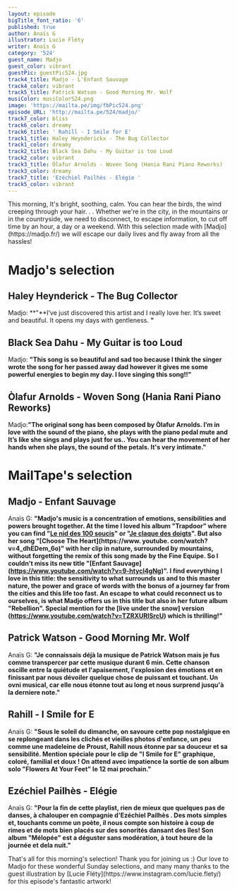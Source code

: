 ```yaml
---
layout: episode
bigTitle_font_ratio: '6'
published: true
author: Anaïs G
illustrator: Lucie Fléty
writer: Anaïs G
category: '524'
guest_name: Madjo
guest_color: vibrant
guestPic: guestPic524.jpg
track4_title: Madjo - L'Enfant Sauvage
track4_color: vibrant
track5_title: Patrick Watson - Good Morning Mr. Wolf
musiColor: musiColor524.png
image: 'https://mailta.pe/img/fbPic524.png'
episode_URL: 'http://mailta.pe/524/madjo/'
track7_color: bliss
track6_color: dreamy
track6_title: ' Rahill - I Smile for E'
track1_title: Haley Heynderickx - The Bug Collector
track1_color: dreamy
track2_title: Black Sea Dahu - My Guitar is too Loud
track2_color: vibrant
track3_title: Òlafur Arnolds - Woven Song (Hania Rani Piano Reworks)
track3_color: dreamy
track7_title: 'Ezéchiel Pailhès - Elégie '
track5_color: vibrant
---
```

<p id="introduction"> This morning, It's bright, soothing, calm. You can hear the birds, the wind creeping through your hair. . . Whether we're in the city, in the mountains or in the countryside, we need to disconnect, to escape information, to cut off time by an hour, a day or a weekend. With this selection made with [Madjo] (https://madjo.fr/) we will escape our daily lives and fly away from all the hassles!
</p>

# Madjo's selection

##  Haley Heynderick - The Bug Collector 
Madjo: **"**I’ve just discovered this artist and I really love her. It’s sweet and beautiful. It opens my days with gentleness. **"**

## Black Sea Dahu - My Guitar is too Loud 
Madjo: **"**This song is so beautiful and sad too because I think the singer wrote the song for her passed away dad however it gives me some powerful energies to begin my day. I love singing this song!!**"**

## Òlafur Arnolds - Woven Song (Hania Rani Piano Reworks)
Madjo:**"**The original song has been composed by Òlafur Arnolds. I’m in love with the sound of the piano, she plays with the piano pedal mute and It’s like she sings and plays just for us.. You can hear the movement of her hands when she plays, the sound of the petals. It's very intimate.**"**

# MailTape's selection

## Madjo - Enfant Sauvage
Anaïs G: **"**Madjo's music is a concentration of emotions, sensibilities and powers brought together. At the time I loved his album "Trapdoor" where you can find "[Le nid des 100 soucis](https://www.youtube.com/watch?v=LqQ2hSEcVp0)" or "[Je claque des doigts](https://www.youtube.com/watch?v=wqOAB40IO1Y)". But also her song "[Choose The Heart](https://www. youtube. com/watch?v=4_dhEDem_6o)" with her clip in nature, surrounded by mountains, without forgetting the remix of this song made by the Fine Equipe. So I couldn't miss its new title "[Enfant Sauvage] (https://www.youtube.com/watch?v=9-htycI4gNg)". I find everything I love in this title: the sensitivity to what surrounds us and to this master nature, the power and grace of words with the bonus of a journey far from the cities and this life too fast. An escape to what could reconnect us to ourselves, is what Madjo offers us in this title but also in her future album "Rebellion". Special mention for the [live under the snow] version (https://www.youtube.com/watch?v=TZRXURISrcU) which is thrilling!**"**

## Patrick Watson - Good Morning Mr. Wolf
Anaïs G: **"**Je connaissais déjà la musique de Patrick Watson mais je fus comme transpercer par cette musique durant 6 min. Cette chanson oscille entre la quiétude et l'apaisement, l'explosion des émotions et en finissant par nous dévoiler quelque chose de puissant et touchant. Un ovni musical, car elle nous étonne tout au long et nous surprend jusqu'à la derniere note.**"**

## Rahill - I Smile for E
Anaïs G: **"**Sous le soleil du dimanche, on savoure cette pop nostalgique en se replongeant dans les clichés et vieilles photos d'enfance, un peu comme une madeleine de Proust, Rahill nous étonne par sa douceur et sa sensibilité. Mention spéciale pour le clip de "I Smile for E" graphique, coloré, familial et doux ! On attend avec impatience la sortie de son album solo "Flowers At Your Feet" le 12 mai prochain.**"**

## Ezéchiel Pailhès - Elégie
Anaïs G: **"**Pour la fin de cette playlist, rien de mieux que quelques pas de danses, à chalouper en compagnie d'Ezéchiel Pailhès . Des mots simples et, touchants comme un poète, il nous compte son histoire à coup de rimes et de mots bien placés sur des sonorités dansant des îles! Son album "Mélopée" est a déguster sans modération, à tout heure de la journée et dela nuit.**"**

<p id="outroduction">That's all for this morning's selection! Thank you for joining us :) Our love to Madjo for these wonderful Sunday selections, and many many thanks to the guest illustration by [Lucie Fléty](https://www.instagram.com/lucie.flety/) for this episode's fantastic artwork!</p>
